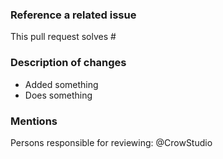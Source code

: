 ### Reference a related issue

This pull request solves #

### Description of changes
- Added something
 - Does something

### Mentions
Persons responsible for reviewing: @CrowStudio
